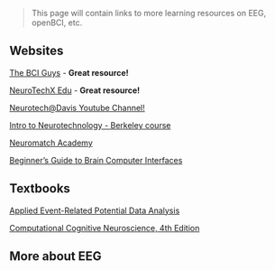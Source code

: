> This page will contain links to more learning resources on EEG, openBCI, etc.

## Websites 

[The BCI Guys](https://www.bciguys.com/home) - **Great resource!**

[NeuroTechX Edu](http://learn.neurotechedu.com/lessons/) - **Great resource!**

[Neurotech@Davis Youtube Channel!](https://www.youtube.com/channel/UCcVMZaVQM6CR10LXQ4KKyOQ)

[Intro to Neurotechnology - Berkeley course](https://github.com/neurotech-berkeley/neurotech-course)

[Neuromatch Academy](https://academy.neuromatch.io/)

[Beginner’s Guide to Brain Computer Interfaces](https://towardsdatascience.com/a-beginners-guide-to-brain-computer-interface-and-convolutional-neural-networks-9f35bd4af948)

## Textbooks

[Applied Event-Related Potential Data Analysis](https://socialsci.libretexts.org/Bookshelves/Psychology/Book%3A_Applied_Event-Related_Potential_Data_Analysis_(Luck)) 

[Computational Cognitive Neuroscience, 4th Edition](https://compcogneuro.org/)

## More about EEG

